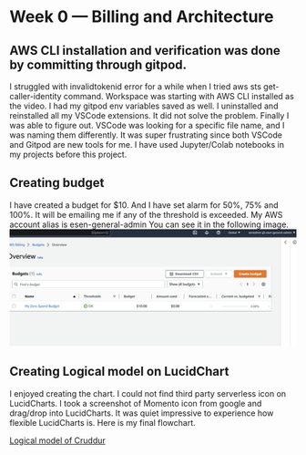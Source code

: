 # Week 0 — Billing and Architecture

## AWS CLI installation and verification was done by committing through gitpod.
I struggled with invalidtokenid error for a while when I tried aws sts get-caller-identity command.
Workspace was starting with AWS CLI installed as the video.
I had my gitpod env variables saved as well.
I uninstalled and reinstalled all my VSCode extensions.
It did not solve the problem.
Finally I was able to figure out. VSCode was looking for a specific file name, and I was naming them differently.
It was super frustrating since both VSCode and Gitpod are new tools for me. I have used Jupyter/Colab notebooks in my projects before this project.


## Creating budget
I have created a budget for $10. And I have set alarm for 50%, 75% and 100%.
It will be emailing me if any of the threshold is exceeded.
My AWS account alias is esen-general-admin
You can see it in the following image.
![Budget](assets/Budget.png)

## Creating Logical model on LucidChart
I enjoyed creating the chart. I could not find third party serverless icon on LucidCharts.
I took a screenshot of Momento icon from google and drag/drop into LucidCharts.
It was quiet impressive to experience how flexible LucidCharts is.
Here is my final flowchart.

[Logical model of Cruddur](https://lucid.app/lucidchart/cc75068e-4823-449a-a9f4-f91ab9da75e5/edit?viewport_loc=35%2C-92%2C2487%2C1301%2C0_0&invitationId=inv_e55e919e-4758-44df-b2e0-376790691283)

